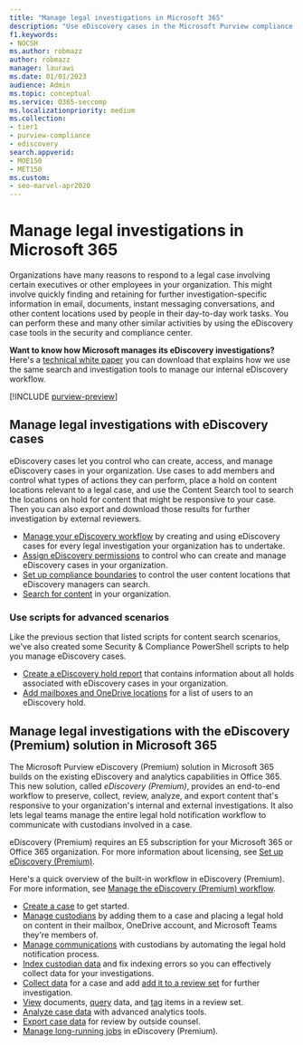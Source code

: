 ```yaml
---
title: "Manage legal investigations in Microsoft 365"
description: "Use eDiscovery cases in the Microsoft Purview compliance portal to manage your organization's legal investigation."
f1.keywords:
- NOCSH
ms.author: robmazz
author: robmazz
manager: laurawi
ms.date: 01/01/2023
audience: Admin
ms.topic: conceptual
ms.service: O365-seccomp
ms.localizationpriority: medium
ms.collection:
- tier1
- purview-compliance
- ediscovery
search.appverid: 
- MOE150
- MET150
ms.custom:
- seo-marvel-apr2020
---
```


# Manage legal investigations in Microsoft 365

Organizations have many reasons to respond to a legal case involving certain executives or other employees in your organization. This might involve quickly finding and retaining for further investigation-specific information in email, documents, instant messaging conversations, and other content locations used by people in their day-to-day work tasks. You can perform these and many other similar activities by using the eDiscovery case tools in the security and compliance center.
  
**Want to know how Microsoft manages its eDiscovery investigations?** Here's a [technical white paper](https://go.microsoft.com/fwlink/?linkid=852161) you can download that explains how we use the same search and investigation tools to manage our internal eDiscovery workflow.

[!INCLUDE [purview-preview](../includes/purview-preview.md)]

## Manage legal investigations with eDiscovery cases

eDiscovery cases let you control who can create, access, and manage eDiscovery cases in your organization. Use cases to add members and control what types of actions they can perform, place a hold on content locations relevant to a legal case, and use the Content Search tool to search the locations on hold for content that might be responsive to your case. Then you can also export and download those results for further investigation by external reviewers.
  
- [Manage your eDiscovery workflow](./ediscovery-standard-get-started.md) by creating and using eDiscovery cases for every legal investigation your organization has to undertake.
- [Assign eDiscovery permissions](ediscovery-assign-permissions.md) to control who can create and manage eDiscovery cases in your organization.
- [Set up compliance boundaries](ediscovery-set-up-compliance-boundaries.md) to control the user content locations that eDiscovery managers can search.
- [Search for content](search-for-content.md) in your organization.

### Use scripts for advanced scenarios

Like the previous section that listed scripts for content search scenarios, we've also created some Security & Compliance PowerShell scripts to help you manage eDiscovery cases.
  
- [Create a eDiscovery hold report](ediscovery-create-a-report-on-holds-in-cases.md) that contains information about all holds associated with eDiscovery cases in your organization.
- [Add mailboxes and OneDrive locations](ediscovery-use-a-script-to-add-users-to-a-hold.md) for a list of users to an eDiscovery hold.
  
## Manage legal investigations with the eDiscovery (Premium) solution in Microsoft 365

The Microsoft Purview eDiscovery (Premium) solution in Microsoft 365 builds on the existing eDiscovery and analytics capabilities in Office 365. This new solution, called *eDiscovery (Premium)*, provides an end-to-end workflow to preserve, collect, review, analyze, and export content that's responsive to your organization's internal and external investigations. It also lets legal teams manage the entire legal hold notification workflow to communicate with custodians involved in a case.

eDiscovery (Premium) requires an E5 subscription for your Microsoft 365 or Office 365 organization. For more information about licensing, see [Set up eDiscovery (Premium)](ediscovery-premium-get-started.md#step-1-verify-and-assign-appropriate-licenses).

Here's a quick overview of the built-in workflow in eDiscovery (Premium). For more information, see [Manage the eDiscovery (Premium) workflow](ediscovery-create-and-manage-cases.md#manage-the-workflow).

- [Create a case](ediscovery-create-and-manage-cases.md#create-a-case) to get started.
- [Manage custodians](ediscovery-managing-custodians.md) by adding them to a case and placing a legal hold on content in their mailbox, OneDrive account, and Microsoft Teams they're members of.
- [Manage communications](managing-custodian-communications.md) with custodians by automating the legal hold notification process.
- [Index custodian data](ediscovery-processing-data-for-case.md) and fix indexing errors so you can effectively collect data for your investigations.
- [Collect data](collecting-data-for-ediscovery.md) for a case and add [add it to a review set](collecting-data-for-ediscovery.md#add-search-results-to-a-review-set) for further investigation.
- [View](ediscovery-view-documents-in-review-set.md) documents, [query](ediscovery-review-set-search.md) data, and [tag](ediscovery-tagging-documents.md) items in a review set.
- [Analyze case data](ediscovery-analyzing-data-in-review-set.md) with advanced analytics tools.
- [Export case data](ediscovery-exporting-data.md) for review by outside counsel.
- [Manage long-running jobs](ediscovery-managing-jobs.md) in eDiscovery (Premium).
